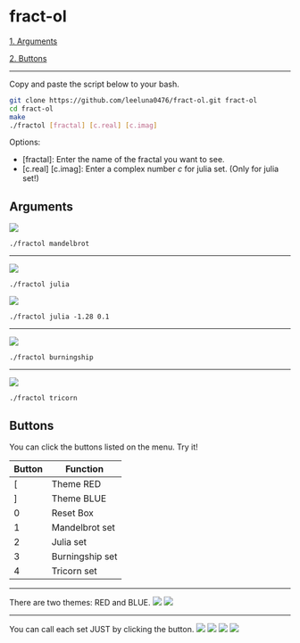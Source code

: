 # fract-ol
[1. Arguments](##-Arguments)

[2. Buttons](##-Buttons)

---

<!-- First, get explanations about each fractals.
[fractals.md](fractals.md) -->
Copy and paste the script below to your bash.
```bash
git clone https://github.com/leeluna0476/fract-ol.git fract-ol
cd fract-ol
make
./fractol [fractal] [c.real] [c.imag]
```
Options:
- [fractal]: Enter the name of the fractal you want to see.
- [c.real] [c.imag]: Enter a complex number $c$ for julia set. (Only for julia set!)

## Arguments

![](pictures/mandelbrot.png)
```
./fractol mandelbrot
```

---

![](pictures/julia.png)
```
./fractol julia
```

![](pictures/julia_-1.28_0.1.png)
```
./fractol julia -1.28 0.1
```

---

![](pictures/burningship.png)
```
./fractol burningship
```

---

![](pictures/tricorn.png)
```
./fractol tricorn
```

## Buttons
You can click the buttons listed on the menu.
Try it!

|Button|Function|
|---|---|
|[|Theme RED|
|]|Theme BLUE|
|0|Reset Box|
|1|Mandelbrot set|
|2|Julia set|
|3|Burningship set|
|4|Tricorn set|

---

There are two themes: RED and BLUE.
![](pictures/mandelbrot_blue.png)
![](pictures/julia_red_2.png)

---

You can call each set JUST by clicking the button.
![](pictures/mandelbrot_button.png)
![](pictures/julia_button.png)
![](pictures/burningship_button.png)
![](pictures/tricorn_button.png)
